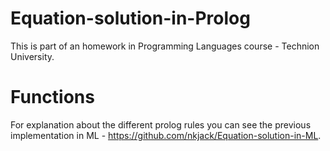 # Equation-solution-in-Prolog
This is part of an homework in Programming Languages course - Technion University.

# Functions
For explanation about the different prolog rules you can see the previous implementation in ML - https://github.com/nkjack/Equation-solution-in-ML.

